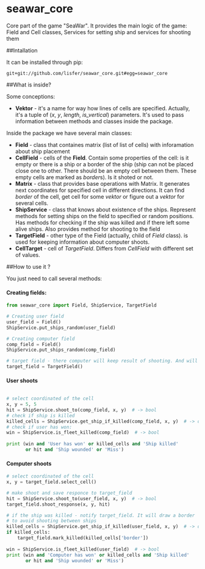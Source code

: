 # seawar_core

Core part of the game "SeaWar". 
It provides the main logic of the game: Field and Cell classes,
Services for setting ship and services for shooting them

##Intallation

It can be installed through pip:

`git+git://github.com/lisfer/seawar_core.git#egg=seawar_core`

##What is inside?

Some conceptions:
- **Vektor** - it's a name for way how lines of cells are specified. Actually, it's
a tuple of (*x*, *y*, *length*, *is_vertical*) parameters. It's used
to pass information between methods and classes inside the package.

Inside the package we have several main classes:

- **Field** - class that containes matrix (list of list of cells) 
with inforamation about ship placement
- **CellField** - cells of the **Field**. Contain some properties of the cell:
is it empty or there is a ship or a border of the ship 
(ship can not be placed close one to other. There should be an empty cell between them.
These empty cells are marked as *border*s). Is it shoted or not.
- **Matrix** - class that provides base operations with Matrix. 
It generates next coordinates for specified cell in different directions. It 
can find *border* of the cell, get cell for some *vektor* or figure out a *vektor* for several cells.
- **ShipService** - class that knows about existence of the ships. Represent methods for
setting ships on the field to specified or random positions. Has methods for
checking if the ship was killed and if there left some alive ships. Also provides
method for shooting to the field
- **TargetField** - other type of the Field (actually, child of *Field* class).
is used for keeping information about computer shoots.
- **CellTarget** - cell of *TargetField*. Differs from *CellField* with different set
of values.

##How to use it ?

You just need to call several methods:

#### Creating fields:

```python
from seawar_core import Field, ShipService, TargetField

# Creating user field
user_field = Field()
ShipService.put_ships_random(user_field)

# Creating computer field
comp_field = Field()
ShipService.put_ships_random(comp_field)

# target field - there computer will keep result of shooting. And will look for next targer
target_field = TargetField()
```

#### User shoots

```python

# select coordinated of the cell
x, y = 5, 5  
hit = ShipService.shoot_to(comp_field, x, y)  # -> bool
# check if ship is killed
killed_cells = ShipService.get_ship_if_killed(comp_field, x, y)  # -> dict(border, ship) or {}
# check if user has won:
win = ShipService.is_fleet_killed(comp_field)  # -> bool
        
print (win and 'User has won' or killed_cells and 'Ship killed' 
       or hit and 'Ship wounded' or 'Miss')
```

#### Computer shoots

```python
# select coordinated of the cell
x, y = target_field.select_cell()

# make shoot and save responce to target_field
hit = ShipService.shoot_to(user_field, x, y)  # -> bool
target_field.shoot_response(x, y, hit)

# if the ship was killed - notify target_field. It will draw a border
# to avoid shooting between ships
killed_cells = ShipService.get_ship_if_killed(user_field, x, y)  # -> dict(border, ship) or {}
if killed_cells:
    target_field.mark_killed(killed_cells['border'])
    
win = ShipService.is_fleet_killed(user_field)  # -> bool
print (win and 'Computer has won' or killed_cells and 'Ship killed' 
       or hit and 'Ship wounded' or 'Miss')
 
```
